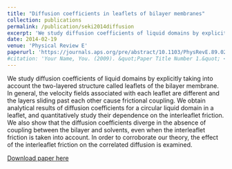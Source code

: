 ```yaml
---
title: "Diffusion coefficients in leaflets of bilayer membranes"
collection: publications
permalink: /publication/seki2014diffusion
excerpt: 'We study diffusion coefficients of liquid domains by explicitly taking into account the two-layered structure called leaflets of the bilayer membrane. In general, the velocity fields associated with each leaflet are different and the layers sliding past each other cause frictional coupling. We obtain analytical results of diffusion coefficients for a circular liquid domain in a leaflet, and quantitatively study their dependence on the interleaflet friction. We also show that the diffusion coefficients diverge in the absence of coupling between the bilayer and solvents, even when the interleaflet friction is taken into account. In order to corroborate our theory, the effect of the interleaflet friction on the correlated diffusion is examined.'
date: 2014-02-19
venue: 'Physical Review E'
paperurl: 'https://journals.aps.org/pre/abstract/10.1103/PhysRevE.89.022713'
#citation: 'Your Name, You. (2009). &quot;Paper Title Number 1.&quot; <i>Journal 1</i>. 1(1).'
---
```

We study diffusion coefficients of liquid domains by explicitly taking into account the two-layered structure called leaflets of the bilayer membrane. In general, the velocity fields associated with each leaflet are different and the layers sliding past each other cause frictional coupling. We obtain analytical results of diffusion coefficients for a circular liquid domain in a leaflet, and quantitatively study their dependence on the interleaflet friction. We also show that the diffusion coefficients diverge in the absence of coupling between the bilayer and solvents, even when the interleaflet friction is taken into account. In order to corroborate our theory, the effect of the interleaflet friction on the correlated diffusion is examined.

[Download paper here](https://journals.aps.org/pre/pdf/10.1103/PhysRevE.89.022713)
